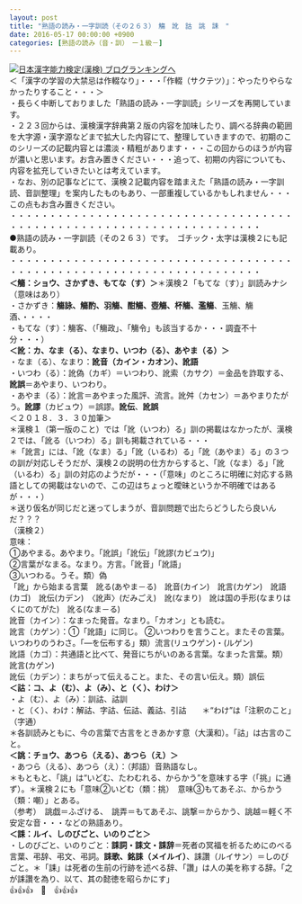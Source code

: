 ```yaml
---
layout: post
title: "熟語の読み・一字訓読（その２６３）　觴　訛　詁　誂　誄　"
date: 2016-05-17 00:00:00 +0900
categories: [熟語の読み（音・訓）　ー１級－]
---
```


[![](/syuusyuu9701/assets/images/熟語の読み・一字訓読（その２６３）-觴-訛-詁-誂-誄--br_c_3028_1.gif)](http://blog.with2.net/link.php?1659096:3028 "日本漢字能力検定(漢検) ブログランキングへ")[日本漢字能力検定(漢検) ブログランキングへ](http://blog.with2.net/link.php?1659096:3028)  
＜「漢字の学習の大禁忌は作輟なり」・・・「作輟（サクテツ）」：やったりやらなかったりすること・・・＞  
・長らく中断しておりました「熟語の読み・一字訓読」シリーズを再開しています。  
・２２３回からは、漢検漢字辞典第２版の内容を加味したり、調べる辞典の範囲を大字源・漢字源などまで拡大した内容にて、整理していきますので、初期のこのシリーズの記載内容とは濃淡・精粗があります・・・この回からのほうが内容が濃いと思います。お含み置きください・・・追って、初期の内容についても、内容を拡充していきたいとは考えています。  
・なお、別の記事などにて、漢検２記載内容を踏まえた「熟語の読み・一字訓読、音訓整理」を案内したものもあり、一部重複しているかもしれません・・・この点もお含み置きください。  
・・・・・・・・・・・・・・・・・・・・・・・・・・・・・・・・・・・・・・・・・・・・・・・・・・・・・・・・・・・・・・・・・・・・  
●熟語の読み・一字訓読（その２６３）です。　ゴチック・太字は漢検２にも記載あり。  
・・・・・・・・・・・・・・・・・・・・・・・・・・・・・・・・・・・・・・・・・・・・・・・・・・・・・・・・・・・・・・・・・・・・  
**＜觴：ショウ、さかずき、もてな（す）＞**＊漢検２「もてな（す）」訓読みナシ（意味はあり）  
・さかずき：**觴詠、觴酌、羽觴、酣觴、壺觴、杯觴、濫觴**、玉觴、觴酒、・・・・  
・もてな（す）：觴客、（「觴政」、「觴令」も該当するか・・・調査不十分・・・）  
**＜訛：カ、なま（る）、なまり、いつわ（る）、あやま（る）＞**  
・なま（る）、なまり：**訛音（カイン・カオン）、訛語**  
・いつわ（る）：訛偽（カギ）＝いつわり、訛索（カサク）＝金品を詐取する、**訛誤**＝あやまり、いつわり。  
・あやま（る）：訛言＝あやまった風評、流言。訛舛（カセン）＝あやまりたがう。**訛謬**（カビュウ）＝誤謬。**訛伝**、**訛誤**  
＜２０１８．３．３０加筆＞  
＊漢検１（第一版のこと）では「訛（いつわ）る」訓の掲載はなかったが、漢検２では、「訛る（いつわ）る」訓も掲載されている・・・  
＊「訛言」には、「訛（なま）る」「訛（いるわ）る」「訛（あやま）る」の３つの訓が対応しそうだが、漢検２の説明の仕方からすると、「訛（なま）る」「訛（いるわ）る」訓の対応のようだが・・・（「意味」のところに明確に対応する熟語としての掲載はないので、この辺はちょっと曖昧というか不明確ではあるが・・・）  
＊送り仮名が同じだと迷ってしまうが、音訓問題で出たらどうしたら良いんだ？？？  
（漢検２）  
意味：  
①あやまる。あやまり。「訛誤」「訛伝」「訛謬(カビュウ)」   
②言葉がなまる。なまり。方言。「訛音」「訛語」   
③いつわる。うそ。類）偽  
「訛」から始まる言葉　訛る(あやま－る)　訛音(カイン)　訛言(カゲン)　訛語(カゴ)　訛伝(カデン)　〈訛声〉(だみごえ)　訛(なまり)　訛は国の手形(なまりはくにのてがた)　訛る(なま－る)  
訛音（カイン）：なまった発音。なまり。「カオン」とも読む。  
訛言（カゲン）：①「訛語」に同じ。 ②いつわりを言うこと。またその言葉。いつわりのうわさ。「―を伝布する」類）流言(リュウゲン)・(ルゲン)  
訛語（カゴ）：共通語と比べて、発音にちがいのある言葉。なまった言葉。類）訛言(カゲン)  
訛伝（カデン）：まちがって伝えること。また、その言い伝え。類）誤伝  
**＜詁：コ、よ（む）、よ（み）、と（く）、わけ＞**  
・よ（む）、よ（み）：訓詁、詁訓  
・と（く）、わけ：解詁、字詁、伝詁、義詁、引詁　　＊“わけ”は「注釈のこと」（字通）  
＊各訓読みともに、今の言葉で古言をときあかす意（大漢和）。「詁」は古言のこと。  
**＜誂：チョウ、あつら（える）、あつら（え）＞**  
・あつら（える）、あつら（え）：（邦語）音熟語なし。  
＊もともと、「誂」は“いどむ、たわむれる、からかう”を意味する字（「挑」に通ず）。＊漢検２にも「意味②いどむ（類：挑）　意味③もてあそぶ、からかう　（類：嘲）」とある。  
（参考）　誂戯＝ふざける、　誂弄＝もてあそぶ、誂撃＝からかう、誂越＝軽く不安定な音・・・などの熟語あり。  
**＜誄：ルイ、しのびごと、いのりごと＞**  
・しのびごと、いのりごと：**誄詞・誄文・誄辞**＝死者の冥福を祈るためにのべる言葉、弔辞、弔文、弔詞。**誄歌、銘誄（メイルイ）**、誄讚（ルイサン）＝しのびごと。＊「誄」は死者の生前の行跡を述べる辞、「讚」は人の美を称する辞。「之が誄讚を為り、以て、其の懿徳を昭らかにす」  
👍👍👍　🐒　👍👍👍